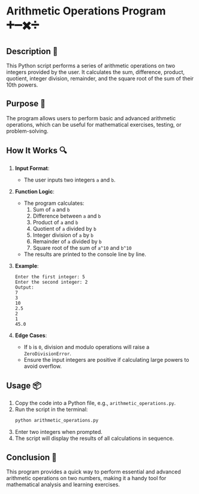 # Arithmetic Operations Program ➕➖✖️➗

## Description 📝

This Python script performs a series of arithmetic operations on two integers provided by the user.
It calculates the sum, difference, product, quotient, integer division, remainder, and the square root of the sum of their 10th powers.

## Purpose 🎯

The program allows users to perform basic and advanced arithmetic operations, which can be useful for mathematical exercises, testing, or problem-solving.

## How It Works 🔍

1. **Input Format**:
    - The user inputs two integers `a` and `b`.
2. **Function Logic**:

    - The program calculates:
        1. Sum of `a` and `b`
        2. Difference between `a` and `b`
        3. Product of `a` and `b`
        4. Quotient of `a` divided by `b`
        5. Integer division of `a` by `b`
        6. Remainder of `a` divided by `b`
        7. Square root of the sum of `a^10` and `b^10`
    - The results are printed to the console line by line.

3. **Example**:

    ```
    Enter the first integer: 5
    Enter the second integer: 2
    Output:
    7
    3
    10
    2.5
    2
    1
    45.0
    ```

4. **Edge Cases**:
    - If `b` is `0`, division and modulo operations will raise a `ZeroDivisionError`.
    - Ensure the input integers are positive if calculating large powers to avoid overflow.

## Usage 📦

1. Copy the code into a Python file, e.g., `arithmetic_operations.py`.
2. Run the script in the terminal:
    ```bash
    python arithmetic_operations.py
    ```
3. Enter two integers when prompted.
4. The script will display the results of all calculations in sequence.

## Conclusion 🚀

This program provides a quick way to perform essential and advanced arithmetic operations on two numbers, making it a handy tool for mathematical analysis and learning exercises.

